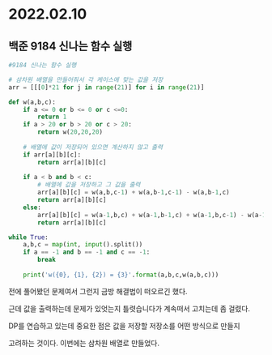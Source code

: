 # 2022.02.10

## 백준 9184 신나는 함수 실행

```python
#9184 신나는 함수 실행

# 삼차원 배열을 만들어줘서 각 케이스에 맞는 값을 저장
arr = [[[0]*21 for j in range(21)] for i in range(21)]

def w(a,b,c):
    if a <= 0 or b <= 0 or c <=0:
        return 1
    if a > 20 or b > 20 or c > 20:
        return w(20,20,20)
    
    # 배열에 값이 저장되어 있으면 계산하지 않고 출력
    if arr[a][b][c]:
        return arr[a][b][c]
    
    if a < b and b < c:
        # 배열에 값을 저장하고 그 값을 출력
        arr[a][b][c] = w(a,b,c-1) + w(a,b-1,c-1) - w(a,b-1,c)
        return arr[a][b][c]
    else:
        arr[a][b][c] = w(a-1,b,c) + w(a-1,b-1,c) + w(a-1,b,c-1) - w(a-1, b-1,c-1)
        return arr[a][b][c]

while True:
    a,b,c = map(int, input().split())
    if a == -1 and b == -1 and c == -1:
        break
    
    print('w({0}, {1}, {2}) = {3}'.format(a,b,c,w(a,b,c)))
```

전에 풀어봤던 문제여서 그런지 금방 해결법이 떠오르긴 했다.

근데 값을 출력하는데 문제가 있엇는지 틀렷습니다가 계속떠서 고치는데 좀 걸렸다.

DP를 연습하고 있는데 중요한 점은 값을 저장할 저장소를 어떤 방식으로 만들지 

고려하는 것이다. 이번에는 삼차원 배열로 만들었다.